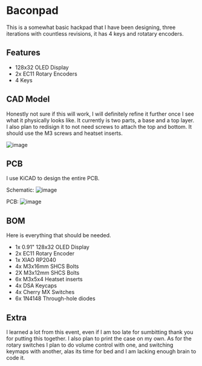 # Baconpad
This is a somewhat basic hackpad that I have been designing, three iterations with countless revisions, it has 4 keys and rotatary encoders.

## Features
 - 128x32 OLED Display
 - 2x EC11 Rotary Encoders
 - 4 Keys

## CAD Model
Honestly not sure if this will work, I will definitely refine it further once I see what it physically looks like. It currently is two parts,
a base and a top layer.
I also plan to redisign it to not need screws to attach the top and bottom. 
It should use the M3 screws and heatset inserts.

![image](https://github.com/user-attachments/assets/61e7bbaa-89cd-40de-aac0-a853d56f4e6f)

## PCB
I use KiCAD to design the entire PCB. 

Schematic:
![image](https://github.com/user-attachments/assets/4e5fa84f-6e36-4672-a52e-6f182cdfcfe3)

PCB: 
![image](https://github.com/user-attachments/assets/78ec9b9f-b9f7-4561-9d41-05d752a6cea8)

## BOM
Here is everything that should be needed.

 - 1x 0.91" 128x32 OLED Display
 - 2x EC11 Rotary Encoder
 - 1x XIAO RP2040
 - 4x M3x16mm SHCS Bolts
 - 2X M3x12mm SHCS Bolts
 - 6x M3x5x4 Heatset inserts
 - 4x DSA Keycaps
 - 4x Cherry MX Switches
 - 6x 1N4148 Through-hole diodes

## Extra
I learned a lot from this event, even if I am too late for sumbitting thank you for putting this together. I also plan to print the case on my own. As for the rotary switches I plan to do volume control with one, and switching keymaps with another, alas its time for bed and I am lacking enough brain to code it.
